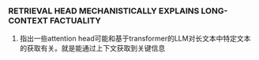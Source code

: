 ### RETRIEVAL HEAD MECHANISTICALLY EXPLAINS LONG-CONTEXT FACTUALITY
1. 指出一些attention head可能和基于transformer的LLM对长文本中特定文本的获取有关。就是能通过上下文获取到关键信息